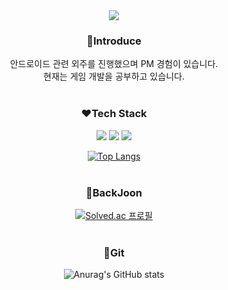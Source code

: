 <div align=center>
<img src="https://capsule-render.vercel.app/api?type=soft&color=auto&height=150&section=header&text=YeEun%20Ha&fontSize=90" />
<br/>
  
### :green_apple:Introduce
안드로이드 관련 외주를 진행했으며 PM 경험이 있습니다.<br/>현재는 게임 개발을 공부하고 있습니다.
<br/><br/>
### :hearts:Tech Stack
<img src="https://img.shields.io/badge/Android-3DDC84?style=flat&logo=Android&logoColor=white"/>
<img src="https://img.shields.io/badge/kotlin-7F52FF?style=flat&logo=kotlin&logoColor=white"/>
<img src="https://img.shields.io/badge/Python-3776AB?style=flat&logo=Python&logoColor=white"/>
<br/>

[![Top Langs](https://github-readme-stats.vercel.app/api/top-langs/?username=gkdidms)](https://github.com/gkdidms/github-readme-stats)
<br/><br/>
### :8ball:BackJoon
[![Solved.ac
프로필](http://mazassumnida.wtf/api/v2/generate_badge?boj=gkdidms)](https://solved.ac/gkdidms)
<br/><br/>

### :gem:Git
![Anurag's GitHub stats](https://github-readme-stats.vercel.app/api?username=gkdidms&show_icons=true&theme=synthwave)

<br/><br/>


</div>
